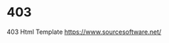 # 403
403 Html Template
https://www.sourcesoftware.net/


                                                        
                                             
